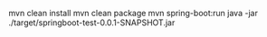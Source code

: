 mvn clean install
mvn clean package
mvn spring-boot:run
java -jar ./target/springboot-test-0.0.1-SNAPSHOT.jar